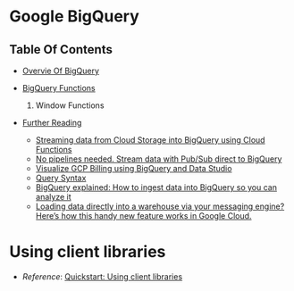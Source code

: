 # Google BigQuery

## Table Of Contents
- [Overvie Of BigQuery](#Overview-Of-BigQuery)

- [BigQuery Functions]()
    1. Window Functions

- [Further Reading]()
    - [Streaming data from Cloud Storage into BigQuery using Cloud Functions](https://cloud.google.com/architecture/streaming-data-from-cloud-storage-into-bigquery-using-cloud-functions)
    - [No pipelines needed. Stream data with Pub/Sub direct to BigQuery](https://cloud.google.com/blog/products/data-analytics/pub-sub-launches-direct-path-to-bigquery-for-streaming-analytics?utm_source=linkedin&utm_medium=unpaidsoc&utm_campaign=fy22q3-googlecloud-blog-data-in_feed-no-brand-global&utm_content=pubsub-bigquery-blog&utm_term=-)
    - [Visualize GCP Billing using BigQuery and Data Studio](https://medium.com/google-cloud/visualize-gcp-billing-using-bigquery-and-data-studio-d3e695f90c08)
    - [Query Syntax](https://cloud.google.com/bigquery/docs/reference/standard-sql/query-syntax)
    - [BigQuery explained: How to ingest data into BigQuery so you can analyze it](https://cloud.google.com/blog/topics/developers-practitioners/bigquery-explained-data-ingestion)
    - [Loading data directly into a warehouse via your messaging engine? Here’s how this handy new feature works in Google Cloud.](https://seroter.com/2022/07/27/loading-data-directly-into-a-warehouse-via-your-messaging-engine-heres-how-this-handy-new-feature-works-in-google-cloud/)

# Using client libraries
* _Reference_: [Quickstart: Using client libraries ](https://cloud.google.com/bigquery/docs/quickstarts/quickstart-client-libraries)